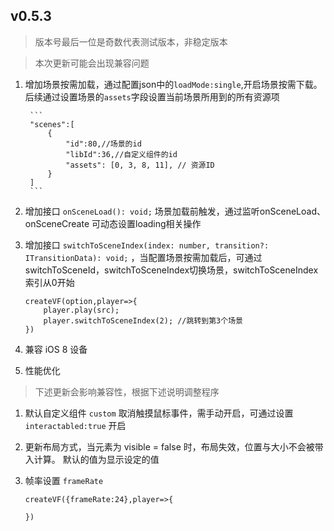 ## v0.5.3

> 版本号最后一位是奇数代表测试版本，非稳定版本

> 本次更新可能会出现兼容问题

1. 增加场景按需加载，通过配置json中的`loadMode:single`,开启场景按需下载。 后续通过设置场景的`assets`字段设置当前场景所用到的所有资源项

        ```
        "scenes":[
            {
                "id":80,//场景的id
                "libId":36,//自定义组件的id
                "assets": [0, 3, 8, 11], // 资源ID
            }
        ]
        ```

1. 增加接口 `onSceneLoad(): void;` 场景加载前触发，通过监听onSceneLoad、onSceneCreate 可动态设置loading相关操作

1. 增加接口 `switchToSceneIndex(index: number, transition?: ITransitionData): void;` ，当配置场景按需加载后，可通过switchToSceneId，switchToSceneIndex切换场景，switchToSceneIndex索引从0开始

    ```
    createVF(option,player=>{
        player.play(src);
        player.switchToSceneIndex(2); //跳转到第3个场景
    })

    ```

1. 兼容 iOS 8 设备

1. 性能优化

> 下述更新会影响兼容性，根据下述说明调整程序

1. 默认自定义组件 `custom` 取消触摸鼠标事件，需手动开启，可通过设置 `interactabled:true` 开启

1. 更新布局方式，当元素为 visible = false 时，布局失效，位置与大小不会被带入计算。 默认的值为显示设定的值


1. 帧率设置 `frameRate`

    ```
    createVF({frameRate:24},player=>{

    })

    ```
